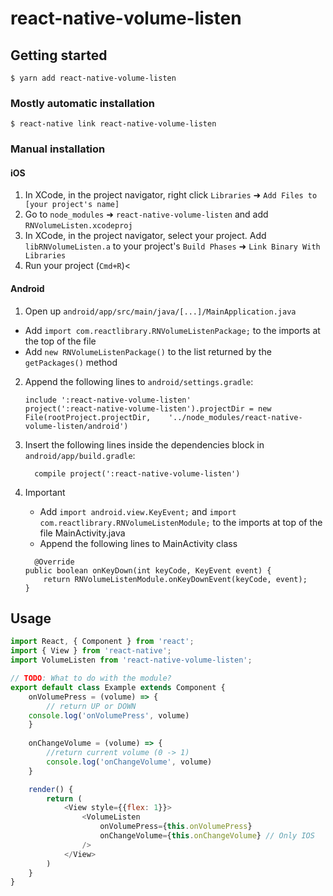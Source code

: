 
# react-native-volume-listen

## Getting started

`$ yarn add react-native-volume-listen`

### Mostly automatic installation

`$ react-native link react-native-volume-listen`

### Manual installation


#### iOS

1. In XCode, in the project navigator, right click `Libraries` ➜ `Add Files to [your project's name]`
2. Go to `node_modules` ➜ `react-native-volume-listen` and add `RNVolumeListen.xcodeproj`
3. In XCode, in the project navigator, select your project. Add `libRNVolumeListen.a` to your project's `Build Phases` ➜ `Link Binary With Libraries`
4. Run your project (`Cmd+R`)<

#### Android

1. Open up `android/app/src/main/java/[...]/MainApplication.java`
  - Add `import com.reactlibrary.RNVolumeListenPackage;` to the imports at the top of the file
  - Add `new RNVolumeListenPackage()` to the list returned by the `getPackages()` method
2. Append the following lines to `android/settings.gradle`:
  	```
  	include ':react-native-volume-listen'
  	project(':react-native-volume-listen').projectDir = new File(rootProject.projectDir, 	'../node_modules/react-native-volume-listen/android')
  	```
3. Insert the following lines inside the dependencies block in `android/app/build.gradle`:
  	```
      compile project(':react-native-volume-listen')
  	```

4. Important
	- Add `import android.view.KeyEvent;` and `import com.reactlibrary.RNVolumeListenModule;` to the imports at top of the file MainActivity.java
	- Append the following lines to MainActivity class 
	```
	  @Override
    public boolean onKeyDown(int keyCode, KeyEvent event) {
        return RNVolumeListenModule.onKeyDownEvent(keyCode, event);
    }
	```

## Usage
```javascript
import React, { Component } from 'react';
import { View } from 'react-native';
import VolumeListen from 'react-native-volume-listen';

// TODO: What to do with the module?
export default class Example extends Component {
	onVolumePress = (volume) => {
		// return UP or DOWN
    console.log('onVolumePress', volume)
	}
	
	onChangeVolume = (volume) => {
		//return current volume (0 -> 1)
		console.log('onChangeVolume', volume)
	}

	render() {
		return (
			<View style={{flex: 1}}>
				<VolumeListen 
					onVolumePress={this.onVolumePress}
					onChangeVolume={this.onChangeVolume} // Only IOS
				/>
			</View>
		)
	}
}
```
  